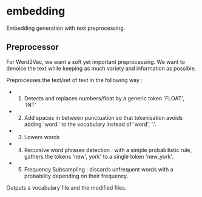# embedding


Embedding generation with text preprocessing. 


## Preprocessor

For Word2Vec, we want a soft yet important preprocessing. We want to denoise the text while keeping as much variety and information as possible. 

Preprocesses the text/set of text in the following way : 
 - 1. Detects and replaces numbers/float by a generic token 'FLOAT', 'INT'
 - 2. Add spaces in between punctuation so that tokenisation avoids adding 'word.' to the vocabulary instead of 'word', '.'. 
 - 3. Lowers words
 - 4. Recursive word phrases detection : with a simple probabilistic rule, gathers the tokens 'new', york' to a single token 'new_york'. 
 - 5. Frequency Subsampling : discards unfrequent words with a probability depending on their frequency. 

 Outputs a vocabulary file and the modified files. 